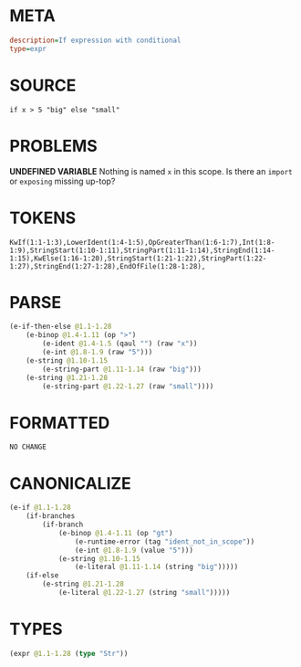# META
~~~ini
description=If expression with conditional
type=expr
~~~
# SOURCE
~~~roc
if x > 5 "big" else "small"
~~~
# PROBLEMS
**UNDEFINED VARIABLE**
Nothing is named `x` in this scope.
Is there an `import` or `exposing` missing up-top?

# TOKENS
~~~zig
KwIf(1:1-1:3),LowerIdent(1:4-1:5),OpGreaterThan(1:6-1:7),Int(1:8-1:9),StringStart(1:10-1:11),StringPart(1:11-1:14),StringEnd(1:14-1:15),KwElse(1:16-1:20),StringStart(1:21-1:22),StringPart(1:22-1:27),StringEnd(1:27-1:28),EndOfFile(1:28-1:28),
~~~
# PARSE
~~~clojure
(e-if-then-else @1.1-1.28
	(e-binop @1.4-1.11 (op ">")
		(e-ident @1.4-1.5 (qaul "") (raw "x"))
		(e-int @1.8-1.9 (raw "5")))
	(e-string @1.10-1.15
		(e-string-part @1.11-1.14 (raw "big")))
	(e-string @1.21-1.28
		(e-string-part @1.22-1.27 (raw "small"))))
~~~
# FORMATTED
~~~roc
NO CHANGE
~~~
# CANONICALIZE
~~~clojure
(e-if @1.1-1.28
	(if-branches
		(if-branch
			(e-binop @1.4-1.11 (op "gt")
				(e-runtime-error (tag "ident_not_in_scope"))
				(e-int @1.8-1.9 (value "5")))
			(e-string @1.10-1.15
				(e-literal @1.11-1.14 (string "big")))))
	(if-else
		(e-string @1.21-1.28
			(e-literal @1.22-1.27 (string "small")))))
~~~
# TYPES
~~~clojure
(expr @1.1-1.28 (type "Str"))
~~~
